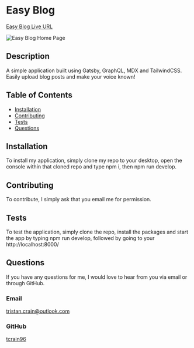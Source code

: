 # Easy Blog

[Easy Blog Live URL](https://secret-wave-15464.herokuapp.com/)

![Easy Blog Home Page](./src/images/Full-Screenshot.png.png?raw=true "Home - Easy Blog")

## Description

A simple application built using Gatsby, GraphQL, MDX and TailwindCSS. Easily upload blog posts and make your voice known!

## Table of Contents

- [Installation](#installation)
- [Contributing](#contributing)
- [Tests](#tests)
- [Questions](#questions)

## Installation

To install my application, simply clone my repo to your desktop, open the console within that cloned repo and type npm i, then npm run develop.

## Contributing

To contribute, I simply ask that you email me for permission.

## Tests

To test the application, simply clone the repo, install the packages and start the app by typing npm run develop, followed by going to your http://localhost:8000/

## Questions

If you have any questions for me, I would love to hear from you via email or through GitHub.

### Email

[tristan.crain@outlook.com](mailto:tristan.crain@outlook.com)

### GitHub

[tcrain96](https://github.com/tcrain96)
